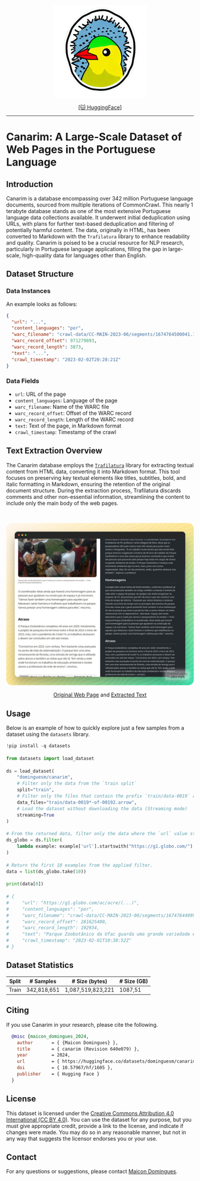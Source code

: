 
<p align="center">
  <img width="250" alt="Camarim Logo" src="https://raw.githubusercontent.com/DominguesM/Canarim-Instruct-PTBR/main/assets/canarim.png">
</p>

<p align="center">
  <a href="https://huggingface.co/datasets/dominguesm/canarim">[🐱 HuggingFace]</a>
</p>

<hr>


# Canarim: A Large-Scale Dataset of Web Pages in the Portuguese Language

## Introduction

Canarim is a database encompassing over 342 million Portuguese language documents, sourced from multiple iterations of CommonCrawl. This nearly 1 terabyte database stands as one of the most extensive Portuguese language data collections available. It underwent initial deduplication using URLs, with plans for further text-based deduplication and filtering of potentially harmful content. The data, originally in HTML, has been converted to Markdown with the `Trafilatura` library to enhance readability and quality. Canarim is poised to be a crucial resource for NLP research, particularly in Portuguese language applications, filling the gap in large-scale, high-quality data for languages other than English.

## Dataset Structure

### Data Instances

An example looks as follows:

```json
{
  "url": "...",
  "content_languages": "por",
  "warc_filename": "crawl-data/CC-MAIN-2023-06/segments/1674764500041.18/warc/CC-MAIN-20230202200542-20230202230542-00352.warc.gz",
  "warc_record_offset": 971279893,
  "warc_record_length": 3873,
  "text": "...",
  "crawl_timestamp": "2023-02-02T20:28:21Z"
}
```

### Data Fields

- `url`: URL of the page
- `content_languages`: Language of the page
- `warc_filename`: Name of the WARC file
- `warc_record_offset`: Offset of the WARC record
- `warc_record_length`: Length of the WARC record
- `text`: Text of the page, in Markdown format
- `crawl_timestamp`: Timestamp of the crawl

## Text Extraction Overview

The Canarim database employs the [`Trafilatura`](https://trafilatura.readthedocs.io) library for extracting textual content from HTML data, converting it into Markdown format. This tool focuses on preserving key textual elements like titles, subtitles, bold, and italic formatting in Markdown, ensuring the retention of the original document structure. During the extraction process, Trafilatura discards comments and other non-essential information, streamlining the content to include only the main body of the web pages.

</br>

<p align="center">
  <img width="800" alt="Text Extraction Example" src="https://raw.githubusercontent.com/DominguesM/canarim/main/assets/canarim-text-extraction-preview.png">
</p>
<p align="center">
  <a href="https://g1.globo.com/ac/acre/natureza/amazonia/noticia/2023/01/03/para-comemorar-40-anos-do-parque-zoobotanico-da-ufac-livro-vai-reunir-depoimentos-de-envolvidos-no-inicio-do-projeto.ghtml" target="_blank">Original Web Page</a> and 
  <a href="https://github.com/DominguesM/canarim/blob/main/assets/extracted_text.md" target="_blank">Extracted Text</a>
</p>

## Usage

Below is an example of how to quickly explore just a few samples from a dataset using the `datasets` library.

```python
!pip install -q datasets

from datasets import load_dataset

ds = load_dataset(
    "dominguesm/canarim",
    # Filter only the data from the `train split`
    split="train",
    # Filter only the files that contain the prefix `train/data-0019` and the suffix `-of-00192.arrow`
    data_files="train/data-0019*-of-00192.arrow",
    # Load the dataset without downloading the data (Streaming mode)
    streaming=True
)

# From the returned data, filter only the data where the `url` value starts with `https://g1.globo.com/`
ds_globo = ds.filter(
    lambda example: example['url'].startswith("https://g1.globo.com/")
)

# Return the first 10 examples from the applied filter.
data = list(ds_globo.take(10))

print(data[0])

# {
#     "url": "https://g1.globo.com/ac/acre/(...)",
#     "content_languages": "por",
#     "warc_filename": "crawl-data/CC-MAIN-2023-06/segments/1674764499919.70/warc/CC-MAIN-20230201081311-20230201111311-00552.warc.gz",
#     "warc_record_offset": 281625400,
#     "warc_record_length": 192934,
#     "text": "Parque Zoobotânico da Ufac guarda uma grande variedade espécies de árvores em Rio Branco — Foto: Arquivo/Ufac (...)",
#     "crawl_timestamp": "2023-02-01T10:38:52Z"
# }
```

## Dataset Statistics

| Split  | # Samples | # Size (bytes) | # Size (GB) |
| ------ | --------- | -------------- | ----------- |
| Train  | 342,818,651 | 1,087,519,823,221 | 1087,51 |

## Citing

If you use Canarim in your research, please cite the following.
  
```bibtex
  @misc {maicon_domingues_2024,
    author       = { {Maicon Domingues} },
    title        = { canarim (Revision 640e079) },
    year         = 2024,
    url          = { https://huggingface.co/datasets/dominguesm/canarim },
    doi          = { 10.57967/hf/1605 },
    publisher    = { Hugging Face }
  }
```

## License

This dataset is licensed under the [Creative Commons Attribution 4.0 International (CC BY 4.0)](https://creativecommons.org/licenses/by/4.0/). You can use the dataset for any purpose, but you must give appropriate credit, provide a link to the license, and indicate if changes were made. You may do so in any reasonable manner, but not in any way that suggests the licensor endorses you or your use.

## Contact

For any questions or suggestions, please contact [Maicon Domingues](https://nlp.rocks/).
